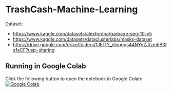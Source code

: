 # TrashCash-Machine-Learning
Dataset: 
- https://www.kaggle.com/datasets/alexfordna/garbage-seg-10-v5
- https://www.kaggle.com/datasets/dataclusterlabs/masks-dataset
- https://drive.google.com/drive/folders/1JElTY_elopgqs44NYgZJtzmhB3fs1aCF?usp=sharing 

## Running in Google Colab
Click the following button to open the notebook in Google Colab:
[![Google Colab](https://colab.research.google.com/assets/colab-badge.svg)](https://colab.research.google.com/drive/1VnFJF41B54OOG2Lpcs3lYjJp3_K5u2PK?usp=sharing)
